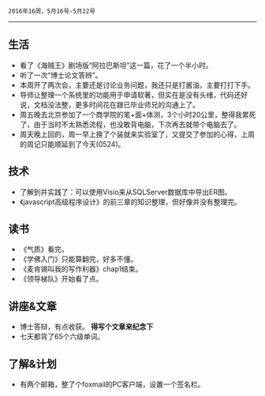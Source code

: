	2016年16周，5月16号-5月22号
---
##  生活
+ 看了《海贼王》剧场版“阿拉巴斯坦”这一篇，花了一个半小时。
+ 听了一次“博士论文答辨”。
+ 本周开了两次会，主要还是讨论业务问题，我还只是打酱油，主要打打下手。
+ 导师让整理一个系统里的功能用于申请软著，但实在是没有头绪，代码还好说，文档没法整，更多时间花在跟已毕业师兄的沟通上了。
+ 周五晚去北京参加了一个商学院的笔+面+体测，3个小时20公里，整得我累死了，由于当时不太熟悉流程，也没敢背电脑，下次再去就带个电脑去了。
+ 周天晚上回的，周一早上换了个装就来实验室了，又提交了参加的心得，上周的周记只能顺延到了今天(0524)。

##  技术
+ 了解到并实践了：可以使用Visio来从SQLServer数据库中导出ER图。
+ 《javascript高级程序设计》的前三章的知识整理，但好像并没有整理完。

##  读书
+ 《气质》看完。
+ 《学佛入门》只能算翻完，好多不懂。
+ 《麦肯锡叫我的写作利器》chap1结束。
+ 《领导梯队》开始看了点。

##  讲座&文章
+ 博士答辩，有点收获。 **得写个文章来纪念下**
+ 七天都背了65个六级单词。

##  了解&计划
+ 有两个邮箱，整了个foxmail的PC客户端，设置一个签名栏。